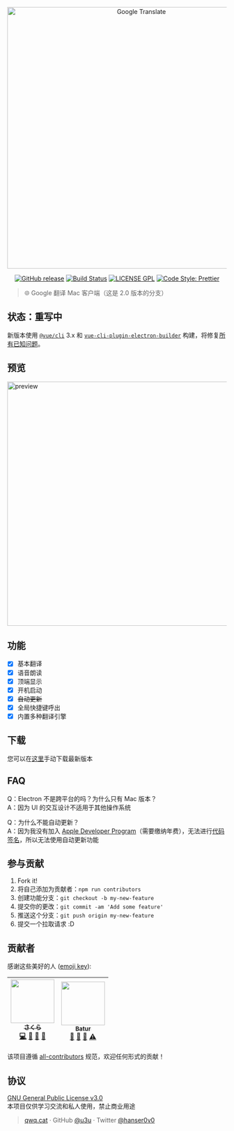 <p align="center">
  <a href="https://github.com/MoeFE/GoogleTranslate">
    <img alt="Google Translate" src="https://i.loli.net/2018/07/01/5b38a1b1dcc25.png" width="600">
  </a>
</p>

<p align="center">
  <a href="https://github.com/MoeFE/GoogleTranslate/releases"><img alt="GitHub release" src="https://img.shields.io/github/release/MoeFE/GoogleTranslate.svg?style=for-the-badge"></a>
  <a href="https://travis-ci.org/MoeFE/GoogleTranslate"><img alt="Build Status" src="https://img.shields.io/travis/MoeFE/GoogleTranslate/dev.svg?style=for-the-badge"></a>
  <a href="./LICENSE"><img alt="LICENSE GPL" src="https://img.shields.io/badge/license-gpl-yellow.svg?style=for-the-badge"></a>
  <a href="https://github.com/prettier/prettier"><img alt="Code Style: Prettier" src="https://img.shields.io/badge/code_style-prettier-ff69b4.svg?style=for-the-badge"></a>
</p>

> 🌐 Google 翻译 Mac 客户端（这是 2.0 版本的分支）

## 状态：重写中

新版本使用 [`@vue/cli`](https://cli.vuejs.org) 3.x 和 [`vue-cli-plugin-electron-builder`](https://github.com/nklayman/vue-cli-plugin-electron-builder) 构建，将修复[所有已知问题](https://github.com/MoeFE/GoogleTranslate/issues)。

## 预览

<img alt="preview" src="https://i.loli.net/2018/07/01/5b38a2111de77.png" width="560">

## 功能

- [x] 基本翻译
- [x] 语音朗读
- [x] 顶端显示
- [x] 开机启动
- [x] ~~自动更新~~
- [x] 全局快捷键呼出
- [x] 内置多种翻译引擎

## 下载

您可以在[这里](https://github.com/MoeFE/GoogleTranslate/releases/latest)手动下载最新版本

## FAQ

Q：Electron 不是跨平台的吗？为什么只有 Mac 版本？  
A：因为 UI 的交互设计不适用于其他操作系统

Q：为什么不能自动更新？  
A：因为我没有加入 [Apple Developer Program](https://developer.apple.com/programs/)（需要缴纳年费），无法进行[代码签名](https://electronjs.org/docs/tutorial/code-signing)，所以无法使用自动更新功能

## 参与贡献

1.  Fork it!
2.  将自己添加为贡献者：`npm run contributors`
3.  创建功能分支：`git checkout -b my-new-feature`
4.  提交你的更改：`git commit -am 'Add some feature'`
5.  推送这个分支：`git push origin my-new-feature`
6.  提交一个拉取请求 :D

## 贡献者

感谢这些美好的人 ([emoji key](https://github.com/kentcdodds/all-contributors#emoji-key)):

<!-- ALL-CONTRIBUTORS-LIST:START - Do not remove or modify this section -->

<!-- prettier-ignore -->
| [<img src="https://avatars2.githubusercontent.com/u/20062482?v=4" width="100px;"/><br /><sub><b>さくら</b></sub>](https://qwq.cat)<br />[💻](https://github.com/MoeFE/GoogleTranslate/commits?author=u3u "Code") [📖](https://github.com/MoeFE/GoogleTranslate/commits?author=u3u "Documentation") [🎨](#design-u3u "Design") [🤔](#ideas-u3u "Ideas, Planning, & Feedback") | [<img src="https://avatars1.githubusercontent.com/u/9591690?v=4" width="100px;"/><br /><sub><b>Batur</b></sub>](https://github.com/Batur24)<br />[💬](#question-Batur24 "Answering Questions") [🐛](https://github.com/MoeFE/GoogleTranslate/issues?q=author%3ABatur24 "Bug reports") [🤔](#ideas-Batur24 "Ideas, Planning, & Feedback") [⚠️](https://github.com/MoeFE/GoogleTranslate/commits?author=Batur24 "Tests") |
| :---: | :---: |

<!-- ALL-CONTRIBUTORS-LIST:END -->

该项目遵循 [all-contributors](https://github.com/kentcdodds/all-contributors) 规范，欢迎任何形式的贡献！

## 协议

[GNU General Public License v3.0](./LICENSE)  
本项目仅供学习交流和私人使用，禁止商业用途

> [qwq.cat](https://qwq.cat) · GitHub [@u3u](https://github.com/u3u) · Twitter [@hanser0v0](https://twitter.com/hanser0v0)
